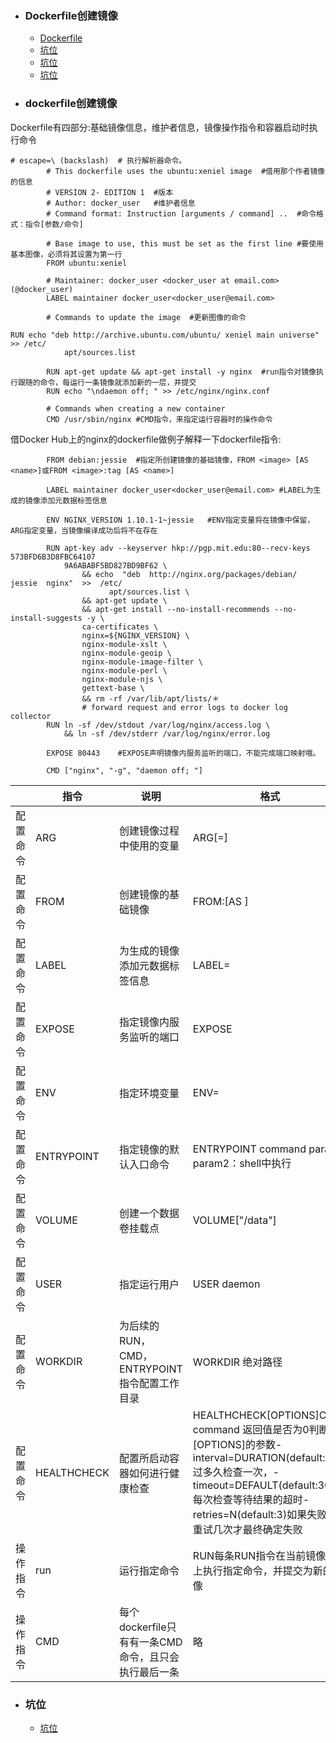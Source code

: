 + ### Dockerfile创建镜像
    + [Dockerfile](#dockerfile创建镜像)
    + [坑位](#坑位)
    + [坑位](#坑位)
    + [坑位](#坑位)
+ ### dockerfile创建镜像
Dockerfile有四部分:基础镜像信息，维护者信息，镜像操作指令和容器启动时执行命令
```
# escape=\ (backslash)	# 执行解析器命令。
        # This dockerfile uses the ubuntu:xeniel image	#借用那个作者镜像的信息
        # VERSION 2- EDITION 1	#版本
        # Author: docker_user	#维护者信息
        # Command format: Instruction [arguments / command] ..	#命令格式：指令[参数/命令]

        # Base image to use, this must be set as the first line	#要使用基本图像，必须将其设置为第一行
        FROM ubuntu:xeniel

        # Maintainer: docker_user <docker_user at email.com> (@docker_user)
        LABEL maintainer docker_user<docker_user@email.com>

        # Commands to update the image	#更新图像的命令

RUN echo "deb http://archive.ubuntu.com/ubuntu/ xeniel main universe" >> /etc/	
            apt/sources.list

        RUN apt-get update && apt-get install -y nginx	#run指令对镜像执行跟随的命令，每运行一条镜像就添加新的一层，并提交
        RUN echo "\ndaemon off; " >> /etc/nginx/nginx.conf

        # Commands when creating a new container
        CMD /usr/sbin/nginx	#CMD指令，来指定运行容器时的操作命令
```
借Docker Hub上的nginx的dockerfile做例子解释一下dockerfile指令:
```
        FROM debian:jessie	#指定所创建镜像的基础镜像，FROM <image> [AS <name>]或FROM <image>:tag [AS <name>]

        LABEL maintainer docker_user<docker_user@email.com>	#LABEL为生成的镜像添加元数据标签信息

        ENV NGINX_VERSION 1.10.1-1~jessie	#ENV指定变量将在镜像中保留，ARG指定变量，当镜像编译成功后将不在存在

        RUN apt-key adv --keyserver hkp://pgp.mit.edu:80--recv-keys 573BFD6B3D8FBC64107
            9A6ABABF5BD827BD9BF62 \
                && echo  "deb  http://nginx.org/packages/debian/  jessie  nginx"  >>  /etc/
                      apt/sources.list \
                && apt-get update \
                && apt-get install --no-install-recommends --no-install-suggests -y \
                ca-certificates \
                nginx=${NGINX_VERSION} \
                nginx-module-xslt \
                nginx-module-geoip \
                nginx-module-image-filter \
                nginx-module-perl \
                nginx-module-njs \
                gettext-base \
                && rm -rf /var/lib/apt/lists/＊
				# forward request and error logs to docker log collector
        RUN ln -sf /dev/stdout /var/log/nginx/access.log \
            && ln -sf /dev/stderr /var/log/nginx/error.log

        EXPOSE 80443	#EXPOSE声明镜像内服务监听的端口，不能完成端口映射哦。

        CMD ["nginx", "-g", "daemon off; "]
```
|          | 指令      | 说明                                              | 格式                                                                                                                                                                                                                    |
| -------- | ----------- | --------------------------------------------------- | ------------------------------------------------------------------------------------------------------------------------------------------------------------------------------------------------------------------------- |
| 配置命令 | ARG         | 创建镜像过程中使用的变量                | ARG<name>[=<default value>]                                                                                                                                                                                               |
| 配置命令 | FROM        | 创建镜像的基础镜像                         | FROM<image>:<tag>[AS <name>]                                                                                                                                                                                              |
| 配置命令 | LABEL       | 为生成的镜像添加元数据标签信息       | LABEL<key>=<value>                                                                                                                                                                                                        |
| 配置命令 | EXPOSE      | 指定镜像内服务监听的端口                | EXPOSE<port>                                                                                                                                                                                                              |
| 配置命令 | ENV         | 指定环境变量                                  | ENV<key>=<value>                                                                                                                                                                                                          |
| 配置命令 | ENTRYPOINT  | 指定镜像的默认入口命令                   | ENTRYPOINT command param1 param2：shell中执行                                                                                                                                                                         |
| 配置命令 | VOLUME      | 创建一个数据卷挂载点                      | VOLUME["/data"]                                                                                                                                                                                                           |
| 配置命令 | USER        | 指定运行用户                                  | USER daemon                                                                                                                                                                                                               |
| 配置命令 | WORKDIR     | 为后续的RUN，CMD，ENTRYPOINT指令配置工作目录 | WORKDIR 绝对路径                                                                                                                                                                                                      |
| 配置命令 | HEALTHCHECK | 配置所启动容器如何进行健康检查       | HEALTHCHECK[OPTIONS]CMD command 返回值是否为0判断[OPTIONS]的参数-interval=DURATION(default:30s)过多久检查一次，-timeout=DEFAULT(default:30s)每次检查等待结果的超时-retries=N(default:3)如果失败了，重试几次才最终确定失败 |
| 操作指令 | run         | 运行指定命令                                  | RUN<command>每条RUN指令在当前镜像基础上执行指定命令，并提交为新的镜像                                                                                                                          |
| 操作指令 | CMD         | 每个dockerfile只有有一条CMD命令，且只会执行最后一条 | 略                                                                                                                                                                                                                       |
	
	
	
	






	
+ ### 坑位
    + [坑位](https://github.com/Kiaccumulation/blob/Docker/docker%E5%AE%89%E8%A3%85.md)